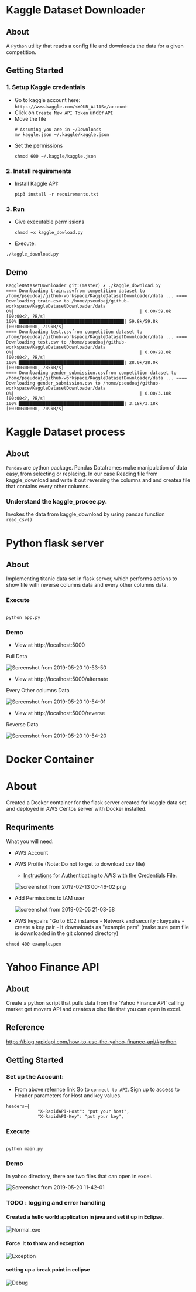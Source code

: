 # Kaggle Dataset Downloader


## About
A `Python` utility that reads a config file and downloads the data for a given competition.


## Getting Started

### 1. Setup Kaggle credentials

* Go to kaggle account here: `https://www.kaggle.com/<YOUR_ALIAS>/account`
* Click on `Create New API Token` under `API`
* Move the file
  ```shell
  # Assuming you are in ~/Downloads
  mv kaggle.json ~/.kaggle/kaggle.json
  ```
* Set the permissions
  ```shell
  chmod 600 ~/.kaggle/kaggle.json
  ```

### 2. Install requirements

* Install Kaggle API:
  ```shell
  pip3 install -r requirements.txt
  ```

### 3. Run

* Give executable permissions
  ```shell
  chmod +x kaggle_dowload.py
  ```
* Execute:
```shell
./kaggle_download.py
```

## Demo

```shell
KaggleDatasetDownloader git:(master) ✗ ./kaggle_download.py
==== Downloading train.csvfrom competition dataset to /home/pseudoaj/github-workspace/KaggleDatasetDownloader/data ... ====
Downloading train.csv to /home/pseudoaj/github-workspace/KaggleDatasetDownloader/data
0%|                                                | 0.00/59.8k [00:00<?, ?B/s]
100%|████████████████████████████████████████| 59.8k/59.8k [00:00<00:00, 719kB/s]
==== Downloading test.csvfrom competition dataset to /home/pseudoaj/github-workspace/KaggleDatasetDownloader/data ... ====
Downloading test.csv to /home/pseudoaj/github-workspace/KaggleDatasetDownloader/data
0%|                                                | 0.00/28.0k [00:00<?, ?B/s]
100%|████████████████████████████████████████| 28.0k/28.0k [00:00<00:00, 785kB/s]
==== Downloading gender_submission.csvfrom competition dataset to /home/pseudoaj/github-workspace/KaggleDatasetDownloader/data ... ====
Downloading gender_submission.csv to /home/pseudoaj/github-workspace/KaggleDatasetDownloader/data
0%|                                                | 0.00/3.18k [00:00<?, ?B/s]
100%|████████████████████████████████████████| 3.18k/3.18k [00:00<00:00, 709kB/s]
```
# Kaggle Dataset process

## About

`Pandas` are python package. Pandas Dataframes make manipulation of data easy, from selecting or replacing. In our case Reading file from kaggle_download and write it out reversing the columns and and createa file that contains every other columns.


### Understand the kaggle_procee.py.

Invokes the data from kaggle_download by using pandas function `read_csv()`


# Python flask server 

## About 

Implementing titanic data set in flask server, which performs actions to show file with reverse columns data and every other columns data. 

### Execute 

```shell

python app.py
```

### Demo 

- View at http://localhost:5000   

 Full Data

![Screenshot from 2019-05-20 10-53-50](https://user-images.githubusercontent.com/20710319/58035725-64503680-7af7-11e9-8f76-b49c10dfbcb8.png)


- View at http://localhost:5000/alternate

 Every Other columns Data

![Screenshot from 2019-05-20 10-54-01](https://user-images.githubusercontent.com/20710319/58035664-4256b400-7af7-11e9-95f6-f7184800ce4e.png)

- View at http://localhost:5000/reverse

 Reverse Data

![Screenshot from 2019-05-20 10-54-20](https://user-images.githubusercontent.com/20710319/58035607-2521e580-7af7-11e9-818f-b565f8e3f9a8.png)


# Docker Container

# About

Created a Docker container for the flask server created for kaggle data set and deployed in AWS Centos server with Docker installed.

## Requriments

What you will need:

- AWS Account
- AWS Profile (Note: Do not forget to download csv file)
  * [Instructions](https://blog.gruntwork.io/authenticating-to-aws-with-the-credentials-file-d16c0fbcbf9e) for Authenticating to AWS with the Credentials File.
  
  ![screenshot from 2019-02-13 00-46-02 png](https://user-images.githubusercontent.com/20710319/52690135-a8e19a00-2f2a-11e9-8314-69bd1c7afbf1.png)

- Add Permissions to IAM user

  ![screenshot from 2019-02-05 21-03-58](https://user-images.githubusercontent.com/20710319/52316614-37ce3f80-298a-11e9-9884-073be47d64e3.png)


 - AWS keypairs "Go to EC2 instance - Network and security : keypairs - create a key pair - It downaloads as "example.pem" (make sure pem file is downloaded in the git clonned directory)
 ```
 chmod 400 example.pem
 ````



# Yahoo Finance API

## About 

Create a python script that pulls data from the ‘Yahoo Finance API’ calling market get
movers API and creates a xlsx file that you can open in excel.

## Reference

https://blog.rapidapi.com/how-to-use-the-yahoo-finance-api/#python

## Getting Started

### Set up the Account:

- From above refernce link Go to `connect to API`. Sign up to access to Header parameters for Host and key values. 

```shell 
headers={
    		"X-RapidAPI-Host": "put your host",
    		"X-RapidAPI-Key": "put your key",
```


### Execute 

``` shell

python main.py
```

### Demo

In yahoo directory, there are two files that can open in excel. 

![Screenshot from 2019-05-20 11-42-01](https://user-images.githubusercontent.com/20710319/58034380-77153c00-7af4-11e9-9dbc-d87c21de4613.png)



### TODO : logging and error handling

#### Created a hello world application in java and set it up in Eclipse.

![Normal_exe](https://user-images.githubusercontent.com/20710319/58035184-3fa78f00-7af6-11e9-86e4-965619aa4449.png)


#### Force  it to throw and exception

![Exception](https://user-images.githubusercontent.com/20710319/58035293-72ea1e00-7af6-11e9-9bb0-d69c0cbc5b3f.png)

#### setting up a break point in eclipse

![Debug](https://user-images.githubusercontent.com/20710319/58035408-b2186f00-7af6-11e9-93e0-153c933f9ae8.png)





